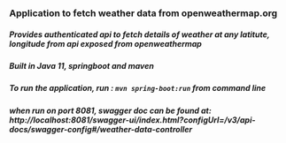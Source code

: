 ### Application to fetch weather data from openweathermap.org

##### Provides authenticated api to fetch details of weather at any latitute, longitude from api exposed from openweathermap

##### Built in Java 11, springboot and maven

##### To run the application, run : `mvn spring-boot:run` from command line


##### when run on port 8081, swagger doc can be found at: http://localhost:8081/swagger-ui/index.html?configUrl=/v3/api-docs/swagger-config#/weather-data-controller